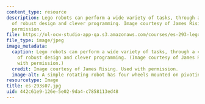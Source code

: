 ```yaml
---
content_type: resource
description: Lego robots can perform a wide variety of tasks, through a combination
  of robust design and clever programming. Image courtesy of James Rising. Used with
  permission.
file: https://ol-ocw-studio-app-qa.s3.amazonaws.com/courses/es-293-lego-robotics-spring-2007/442c61e9126e5e029da4c7858113ed48_es-293s07.jpg
file_type: image/jpeg
image_metadata:
  caption: Lego robots can perform a wide variety of tasks, through a combination
    of robust design and clever programming. (Image courtesy of James Rising. Used
    with permission.)
  credit: Image courtesy of James Rising. Used with permission.
  image-alt: A simple rotating robot has four wheels mounted on pivoting arms.
resourcetype: Image
title: es-293s07.jpg
uid: 442c61e9-126e-5e02-9da4-c7858113ed48
---
```

